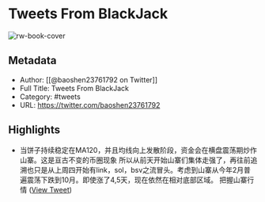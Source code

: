 # Tweets From BlackJack

![rw-book-cover](https://pbs.twimg.com/profile_images/1401133352460066819/XK6NrMwL.jpg)

## Metadata
- Author: [[@baoshen23761792 on Twitter]]
- Full Title: Tweets From BlackJack
- Category: #tweets
- URL: https://twitter.com/baoshen23761792

## Highlights
- 当饼子持续稳定在MA120，并且均线向上发散阶段，资金会在横盘震荡期炒作山寨。这是亘古不变的币圈现象
  所以从前天开始山寨们集体走强了，再往前追溯也只是从上周四开始有link，sol，bsv之流冒头。考虑到山寨从今年2月普遍震荡下跌到10月。即使涨了4,5天，现在依然在相对底部区域。
  把握山寨行情 ([View Tweet](https://twitter.com/baoshen23761792/status/1716996265345789957))
